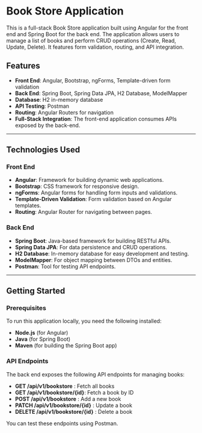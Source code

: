 # Book Store Application

This is a full-stack Book Store application built using Angular for the front end and Spring Boot for the back end. The application allows users to manage a list of books and perform CRUD operations (Create, Read, Update, Delete). It features form validation, routing, and API integration.

## Features

- **Front End**: Angular, Bootstrap, ngForms, Template-driven form validation
- **Back End**: Spring Boot, Spring Data JPA, H2 Database, ModelMapper
- **Database**: H2 in-memory database
- **API Testing**: Postman
- **Routing**: Angular Routers for navigation
- **Full-Stack Integration**: The front-end application consumes APIs exposed by the back-end.

---

## Technologies Used

### Front End
- **Angular**: Framework for building dynamic web applications.
- **Bootstrap**: CSS framework for responsive design.
- **ngForms**: Angular forms for handling form inputs and validations.
- **Template-Driven Validation**: Form validation based on Angular templates.
- **Routing**: Angular Router for navigating between pages.

### Back End
- **Spring Boot**: Java-based framework for building RESTful APIs.
- **Spring Data JPA**: For data persistence and CRUD operations.
- **H2 Database**: In-memory database for easy development and testing.
- **ModelMapper**: For object mapping between DTOs and entities.
- **Postman**: Tool for testing API endpoints.

---

## Getting Started

### Prerequisites

To run this application locally, you need the following installed:
- **Node.js** (for Angular)
- **Java** (for Spring Boot)
- **Maven** (for building the Spring Boot app)


### API Endpoints
The back end exposes the following API endpoints for managing books:

- **GET /api/v1/bookstore** : Fetch all books
- **GET /api/v1/bookstore/{id}**: Fetch a book by ID
- **POST /api/v1/bookstore** : Add a new book
- **PATCH /api/v1/bookstore/{id}** : Update a book
- **DELETE /api/v1/bookstore/{id}** : Delete a book

  
You can test these endpoints using Postman.

